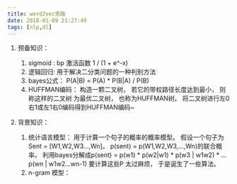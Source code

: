 ```yaml
---
title: word2vec思路
date: 2018-01-09 21:27:49
tags: [nlp,dl]
---
```


1. 预备知识：
   1.  sigmoid : bp 激活函数 1 / (1 + e^-x)
   2.  逻辑回归: 用于解决二分类问题的一种判别方法
   3.  bayes公式： P(A|B) = P(A) * P(B|A) / P(B)
   4.  HUFFMAN编码： 构造一颗二叉树， 若它的带权路径长度达到最小， 则称这样的二叉树 为最优二叉树， 也称为HUFFMAN树。 将二叉树进行左0右1或左1右0编码得到HUFFMAN编码~

2. 背景知识：
   1.  统计语言模型： 用于计算一个句子的概率的概率模型。 假设一个句子为Sent = [W1,W2,W3...,Wn]。 p(sent) = p(W1,W2,W3,...,Wn)的联合概率。 利用bayes分解成p(sent) = p(w1) *   p(w2|w1) * p(w3 | w1w2) * ... p(wn | w1w2...wn-1) 要计算这些P 太过麻烦， 于是诞生了一些算法。
   2.  n-gram 模型：